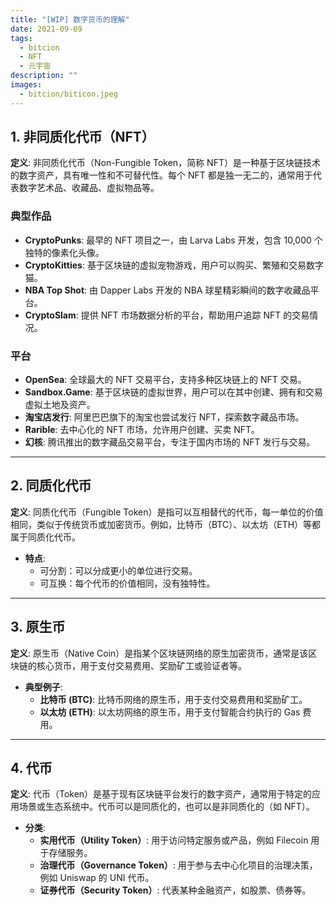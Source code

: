 ```yaml
---
title: "[WIP] 数字货币的理解"
date: 2021-09-09
tags:
  - bitcion
  - NFT
  - 元宇宙
description: ""
images:
  - bitcion/biticon.jpeg
---
```


## 1. 非同质化代币（NFT）

**定义**: 非同质化代币（Non-Fungible Token，简称 NFT）是一种基于区块链技术的数字资产，具有唯一性和不可替代性。每个 NFT 都是独一无二的，通常用于代表数字艺术品、收藏品、虚拟物品等。

### 典型作品
- **CryptoPunks**: 最早的 NFT 项目之一，由 Larva Labs 开发，包含 10,000 个独特的像素化头像。
- **CryptoKitties**: 基于区块链的虚拟宠物游戏，用户可以购买、繁殖和交易数字猫。
- **NBA Top Shot**: 由 Dapper Labs 开发的 NBA 球星精彩瞬间的数字收藏品平台。
- **CryptoSlam**: 提供 NFT 市场数据分析的平台，帮助用户追踪 NFT 的交易情况。

### 平台
- **OpenSea**: 全球最大的 NFT 交易平台，支持多种区块链上的 NFT 交易。
- **Sandbox.Game**: 基于区块链的虚拟世界，用户可以在其中创建、拥有和交易虚拟土地及资产。
- **淘宝店发行**: 阿里巴巴旗下的淘宝也尝试发行 NFT，探索数字藏品市场。
- **Rarible**: 去中心化的 NFT 市场，允许用户创建、买卖 NFT。
- **幻核**: 腾讯推出的数字藏品交易平台，专注于国内市场的 NFT 发行与交易。

---

## 2. 同质化代币

**定义**: 同质化代币（Fungible Token）是指可以互相替代的代币，每一单位的价值相同，类似于传统货币或加密货币。例如，比特币（BTC）、以太坊（ETH）等都属于同质化代币。

- **特点**: 
  - 可分割：可以分成更小的单位进行交易。
  - 可互换：每个代币的价值相同，没有独特性。

---

## 3. 原生币

**定义**: 原生币（Native Coin）是指某个区块链网络的原生加密货币，通常是该区块链的核心货币，用于支付交易费用、奖励矿工或验证者等。

- **典型例子**:
  - **比特币 (BTC)**: 比特币网络的原生币，用于支付交易费用和奖励矿工。
  - **以太坊 (ETH)**: 以太坊网络的原生币，用于支付智能合约执行的 Gas 费用。

---

## 4. 代币

**定义**: 代币（Token）是基于现有区块链平台发行的数字资产，通常用于特定的应用场景或生态系统中。代币可以是同质化的，也可以是非同质化的（如 NFT）。

- **分类**:
  - **实用代币（Utility Token）**: 用于访问特定服务或产品，例如 Filecoin 用于存储服务。
  - **治理代币（Governance Token）**: 用于参与去中心化项目的治理决策，例如 Uniswap 的 UNI 代币。
  - **证券代币（Security Token）**: 代表某种金融资产，如股票、债券等。
